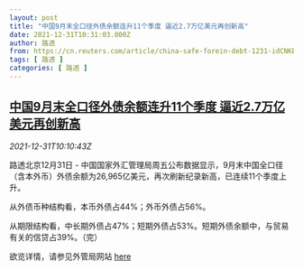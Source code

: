 ```yaml
---
layout: post
title: "中国9月末全口径外债余额连升11个季度 逼近2.7万亿美元再创新高"
date: 2021-12-31T10:31:03.000Z
author: 路透
from: https://cn.reuters.com/article/china-safe-forein-debt-1231-idCNKBS2JA0H0
tags: [ 路透 ]
categories: [ 路透 ]
---
```

<!--1640946663000-->
[中国9月末全口径外债余额连升11个季度 逼近2.7万亿美元再创新高](https://cn.reuters.com/article/china-safe-forein-debt-1231-idCNKBS2JA0H0)
------

<div>
<div><i>2021-12-31T10:10:43Z</i></div><p>路透北京12月31日 - 中国国家外汇管理局周五公布数据显示，9月末中国全口径（含本外币）外债余额为26,965亿美元，再次刷新纪录新高，已连续11个季度上升。</p><p>从外债币种结构看，本币外债占44%；外币外债占56%。</p><p>从期限结构看，中长期外债占47%；短期外债占53%。短期外债余额中，与贸易有关的信贷占39%。（完）</p><p>欲览详情，请参见外管局网站 <a href="http://www.safe.gov.cn/safe/2021/1231/20405.html">here</a></p>
</div>

